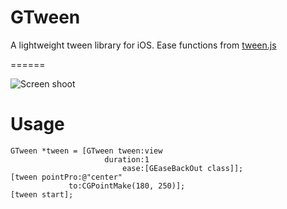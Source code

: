 GTween
======

A lightweight tween library for iOS. Ease functions from [tween.js](https://github.com/sole/tween.js)

======

![Screen shoot](http://i1368.photobucket.com/albums/ag167/dbsGen/gifs_zps6ea64ac6.gif)

Usage
=======

    GTween *tween = [GTween tween:view
                         duration:1
                             ease:[GEaseBackOut class]];
    [tween pointPro:@"center"
                 to:CGPointMake(180, 250)];
    [tween start];

